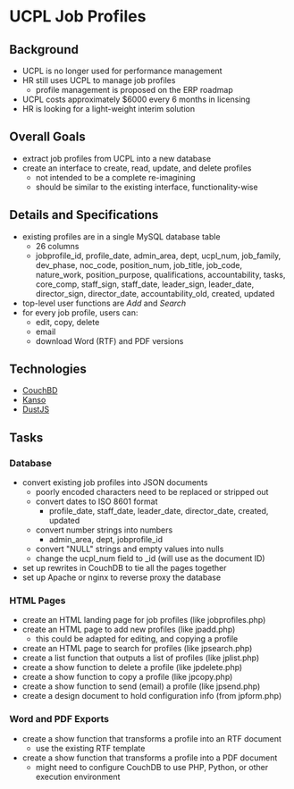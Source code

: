 # UCPL Job Profiles

## Background

* UCPL is no longer used for performance management
* HR still uses UCPL to manage job profiles
	* profile management is proposed on the ERP roadmap
* UCPL costs approximately $6000 every 6 months in licensing
* HR is looking for a light-weight interim solution

## Overall Goals

* extract job profiles from UCPL into a new database
* create an interface to create, read, update, and delete profiles
	* not intended to be a complete re-imagining
	* should be similar to the existing interface, functionality-wise

## Details and Specifications


* existing profiles are in a single MySQL database table
	* 26 columns
	* jobprofile_id, profile_date, admin_area, dept, ucpl_num, job_family, dev_phase, noc_code, position_num, job_title, job_code, nature_work, position_purpose, qualifications, accountability, tasks, core_comp, staff_sign, staff_date, leader_sign, leader_date, director_sign, director_date, accountability_old, created, updated
* top-level user functions are *Add* and *Search*
* for every job profile, users can:
	* edit, copy, delete
	* email
	* download Word (RTF) and PDF versions

## Technologies

* [CouchBD](http://couchdb.apache.org)
* [Kanso](http://kan.so)
* [DustJS](http://akdubya.github.io/dustjs/)

## Tasks

### Database

* convert existing job profiles into JSON documents
	* poorly encoded characters need to be replaced or stripped out
	* convert dates to ISO 8601 format
		* profile_date, staff_date, leader_date, director_date, created, updated
	* convert number strings into numbers
		* admin_area, dept, jobprofile_id
	* convert "NULL" strings and empty values into nulls
	* change the ucpl_num field to _id (will use as the document ID)
* set up rewrites in CouchDB to tie all the pages together
* set up Apache or nginx to reverse proxy the database

### HTML Pages

* create an HTML landing page for job profiles (like jobprofiles.php)
* create an HTML page to add new profiles (like jpadd.php)
	* this could be adapted for editing, and copying a profile
* create an HTML page to search for profiles (like jpsearch.php)
* create a list function that outputs a list of profiles (like jplist.php)
* create a show function to delete a profile (like jpdelete.php)
* create a show function to copy a profile (like jpcopy.php)
* create a show function to send (email) a profile (like jpsend.php)
* create a design document to hold configuration info (from jpform.php)

### Word and PDF Exports

* create a show function that transforms a profile into an RTF document
	* use the existing RTF template
* create a show function that transforms a profile into a PDF document
	* might need to configure CouchDB to use PHP, Python, or other execution environment